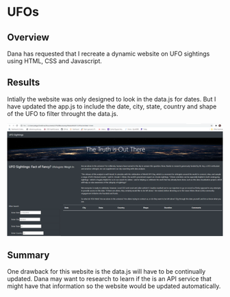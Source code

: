 # UFOs

## Overview
Dana has requested that I recreate a dynamic website on UFO sightings using HTML, CSS and Javascript.  

## Results

Intially the website was only designed to look in the data.js for dates.  But I have updated the app.js to include the date, city, state, country and shape of the UFO to filter throught the data.js.

![website index](https://github.com/abiwat/UFOs/blob/main/images/index.png)

## Summary

One drawback for this website is the data.js will have to be continually updated.  Dana may want to research to learn if the is an API service that might have that information so the website would be updated automatically.

